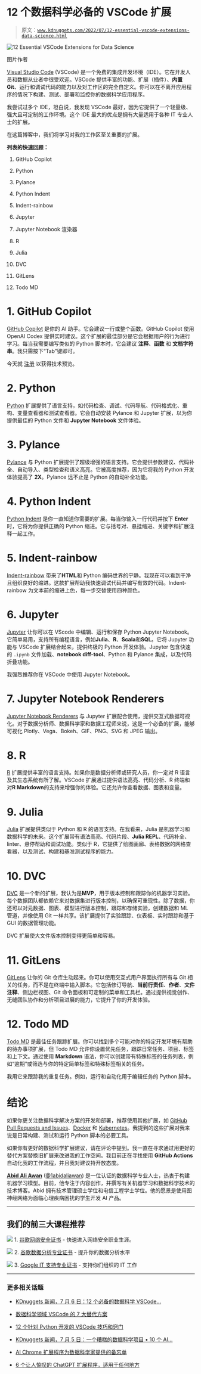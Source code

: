 # 12 个数据科学必备的 VSCode 扩展

> 原文：[`www.kdnuggets.com/2022/07/12-essential-vscode-extensions-data-science.html`](https://www.kdnuggets.com/2022/07/12-essential-vscode-extensions-data-science.html)

![12 Essential VSCode Extensions for Data Science](img/17e50825f5c5f246cac15911b1dc94da.png)

图片作者

[Visual Studio Code](https://code.visualstudio.com/) (VSCode) 是一个免费的集成开发环境（IDE）。它在开发人员和数据从业者中很受欢迎。VSCode 提供丰富的功能、扩展（插件）、**内置** **Git**、运行和调试代码的能力以及对工作区的完全自定义。你可以在不离开应用程序的情况下构建、测试、部署和监控你的数据科学应用程序。

我尝试过多个 IDE，坦白说，我发现 VSCode 最好，因为它提供了一个轻量级、强大且可定制的工作环境。这个 IDE 最大的优点是拥有大量适用于各种 IT 专业人士的扩展。

在这篇博客中，我们将学习对我的工作区至关重要的扩展。

**列表的快速回顾：**

1.  GitHub Copilot

1.  Python

1.  Pylance

1.  Python Indent

1.  Indent-rainbow

1.  Jupyter

1.  Jupyter Notebook 渲染器

1.  R

1.  Julia

1.  DVC

1.  GitLens

1.  Todo MD

# 1\. GitHub Copilot

[GitHub Copilot](https://marketplace.visualstudio.com/items?itemName=GitHub.copilot) 是你的 AI 助手。它会建议一行或整个函数。GitHub Copilot 使用 OpenAI Codex 提供实时建议。这个扩展的最佳部分是它会根据用户的行为进行学习。每当我需要编写类似的 Python 脚本时，它会建议 **注释**、**函数** 和 **文档字符串**。我只需按下“Tab”键即可。

今天就 [注册](https://copilot.github.com/) 以获得技术预览。

# 2\. Python

[Python](https://marketplace.visualstudio.com/items?itemName=ms-python.python) 扩展提供了语言支持，如代码检查、调试、代码导航、代码格式化、重构、变量查看器和测试查看器。它会自动安装 Pylance 和 Jupyter 扩展，以为你提供最佳的 Python 文件和 **Jupyter Notebook** 文件体验。

# 3\. Pylance

[Pylance](https://marketplace.visualstudio.com/items?itemName=ms-python.vscode-pylance) 与 Python 扩展提供了超级增强的语言支持。它会提供参数建议、代码补全、自动导入、类型检查和语义高亮。它被高度推荐，因为它将我的 Python 开发体验提高了 **2X**。Pylance 远不止是 Python 的自动补全功能。

# 4\. Python Indent

[Python Indent](https://marketplace.visualstudio.com/items?itemName=KevinRose.vsc-python-indent) 是你一直知道你需要的扩展。每当你输入一行代码并按下 **Enter** 时，它将为你提供正确的 Python 缩进。它与括号对、悬挂缩进、关键字和扩展注释一起工作。

# 5\. Indent-rainbow

[Indent-rainbow](https://marketplace.visualstudio.com/items?itemName=oderwat.indent-rainbow) 带来了**HTML**和 Python 编码世界的宁静。我现在可以看到干净且组织良好的缩进。这款扩展帮助我快速调试代码并编写有效的代码。Indent-rainbow 为文本前的缩进上色，每一步交替使用四种颜色。

# 6\. Jupyter

[Jupyter](https://marketplace.visualstudio.com/items?itemName=ms-toolsai.jupyter) 让你可以在 VScode 中编辑、运行和保存 Python Jupyter Notebook。它简单易用，支持所有编程语言，例如**Julia**、**R**、**Scala**和**SQL**。它将 Jupyter 功能与 VSCode 扩展结合起来，提供终极的 Python 开发体验。Jupyter 包含快速的 `.ipynb` 文件加载、**notebook diff-tool**、Python 和 Pylance 集成，以及代码折叠功能。

我强烈推荐你在 VSCode 中使用 Jupyter Notebook。

# 7\. Jupyter Notebook Renderers

[Jupyter Notebook Renderers](https://marketplace.visualstudio.com/items?itemName=ms-toolsai.jupyter-renderers) 与 Jupyter 扩展配合使用，提供交互式数据可视化。对于数据分析师、数据科学家和数据工程师来说，这是一个必备的扩展，能够可视化 Plotly、Vega、Bokeh、GIF、PNG、SVG 和 JPEG 输出。

# 8\. R

[R](https://marketplace.visualstudio.com/items?itemName=REditorSupport.r) 扩展提供丰富的语言支持。如果你是数据分析师或研究人员，你一定对 R 语言及其生态系统有所了解。VSCode 扩展通过提供语法高亮、代码分析、R 终端和对**R Markdown**的支持来增强你的体验。它还允许你查看数据、图表和变量。

# 9\. Julia

[Julia](https://marketplace.visualstudio.com/items?itemName=julialang.language-julia) 扩展提供类似于 Python 和 R 的语言支持。在我看来，Julia 是机器学习和数据科学的未来。这个扩展带有语法高亮、代码片段、**Julia REPL**、代码补全、linter、悬停帮助和调试功能。类似于 R，它提供了绘图画廊、表格数据的网格查看器，以及测试、构建和基准测试程序的能力。

# 10\. DVC

[DVC](https://marketplace.visualstudio.com/items?itemName=Iterative.dvc) 是一个新的扩展，我认为是**MVP**，用于版本控制和跟踪你的机器学习实验。每个数据团队都依赖它来对数据集进行版本控制，以确保可重现性。除了数据，你还可以对元数据、图表、模型进行版本控制，跟踪和存储实验，创建数据和 ML 管道，并像使用 Git 一样共享。该扩展提供了实验跟踪、仪表板、实时跟踪和基于 GUI 的数据管理功能。

DVC 扩展使大文件版本控制变得更简单和容易。

# 11\. GitLens

[GitLens](https://marketplace.visualstudio.com/items?itemName=eamodio.gitlens) 让你的 Git 仓库生动起来。你可以使用交互式用户界面执行所有与 Git 相关的任务，而不是在终端中输入脚本。它包括修订导航、**当前行责任**、**作者**、**文件** **注释**、侧边栏视图、Git 命令面板和可定制的菜单和工具栏。通过提供视觉创作、无缝团队协作和分析项目进展的能力，它提升了你的开发体验。

# 12\. Todo MD

[Todo MD](https://marketplace.visualstudio.com/items?itemName=usernamehw.todo-md) 是最佳任务跟踪扩展。你可以找到多个可能对你的特定开发环境有帮助的待办事项扩展，但 Todo MD 允许你设置优先任务，跟踪日常任务、项目、标签和上下文。通过使用 **Markdown** 语法，你可以创建带有特殊标签的任务列表，例如“逾期”或筛选与你的特定简单标签和特殊标签相关的任务。

我用它来跟踪我的重复任务。例如，运行和自动化用于编辑任务的 Python 脚本。

# 结论

如果你更关注数据科学解决方案的开发和部署，推荐使用其他扩展，如 [GitHub Pull Requests and Issues](https://marketplace.visualstudio.com/items?itemName=GitHub.vscode-pull-request-github)、[Docker](https://marketplace.visualstudio.com/items?itemName=ms-azuretools.vscode-docker) 和 [Kubernetes](https://marketplace.visualstudio.com/items?itemName=ms-kubernetes-tools.vscode-kubernetes-tools)。我提到的这些扩展对我来说是日常构建、测试和运行 Python 脚本的必要工具。

如果你有更好的数据科学扩展建议，请在评论中提到。我一直在寻求通过用更好的替代方案替换旧扩展来改进我的工作空间。我目前正在寻找使用 **GitHub Actions** 自动化我的工作流程，并且我对建议持开放态度。

**[Abid Ali Awan](https://www.polywork.com/kingabzpro)** ([@1abidaliawan](https://twitter.com/1abidaliawan)) 是一位认证的数据科学专业人士，热衷于构建机器学习模型。目前，他专注于内容创作，并撰写有关机器学习和数据科学技术的技术博客。Abid 拥有技术管理硕士学位和电信工程学士学位。他的愿景是使用图神经网络为面临心理疾病困扰的学生开发 AI 产品。

* * *

## 我们的前三大课程推荐

![](img/0244c01ba9267c002ef39d4907e0b8fb.png) 1\. [谷歌网络安全证书](https://www.kdnuggets.com/google-cybersecurity) - 快速进入网络安全职业生涯。

![](img/e225c49c3c91745821c8c0368bf04711.png) 2\. [谷歌数据分析专业证书](https://www.kdnuggets.com/google-data-analytics) - 提升你的数据分析水平

![](img/0244c01ba9267c002ef39d4907e0b8fb.png) 3\. [Google IT 支持专业证书](https://www.kdnuggets.com/google-itsupport) - 支持你们组织的 IT 工作

* * *

### 更多相关话题

+   [KDnuggets 新闻，7 月 6 日：12 个必备的数据科学 VSCode…](https://www.kdnuggets.com/2022/n27.html)

+   [数据科学领域 VSCode 的 7 大替代方案](https://www.kdnuggets.com/top-7-alternatives-to-vscode-for-data-science)

+   [12 个针对 Python 开发的 VSCode 技巧和窍门](https://www.kdnuggets.com/2023/05/12-vscode-tips-tricks-python-development.html)

+   [KDnuggets 新闻，7 月 5 日：一个糟糕的数据科学项目 • 10 个 AI…](https://www.kdnuggets.com/2023/n24.html)

+   [AI Chrome 扩展程序为数据科学家提供的备忘单](https://www.kdnuggets.com/2023/06/ai-chrome-extensions-data-scientists-cheat-sheet.html)

+   [6 个让人惊叹的 ChatGPT 扩展程序，适用于任何地方](https://www.kdnuggets.com/2023/04/6-chatgpt-mindblowing-extensions-anywhere.html)
